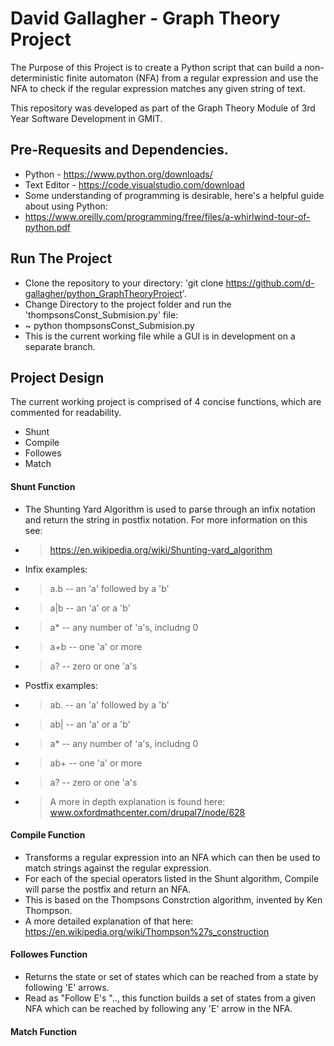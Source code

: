 # David Gallagher - Graph Theory Project

The Purpose of this Project is to create a Python script that can build a non-deterministic finite automaton (NFA) from a regular expression and use the NFA to check if the regular expression matches any given string of text.

This repository was developed as part of the Graph Theory Module of 3rd Year Software Development in GMIT.

## Pre-Requesits and Dependencies.
* Python - https://www.python.org/downloads/
* Text Editor - https://code.visualstudio.com/download
* Some understanding of programming is desirable, here's a helpful guide about using Python:
* https://www.oreilly.com/programming/free/files/a-whirlwind-tour-of-python.pdf

## Run The Project
* Clone the repository to your directory: 'git clone https://github.com/d-gallagher/python_GraphTheoryProject'. 
* Change Directory to the project folder and run the 'thompsonsConst_Submision.py' file: 
* ~ python thompsonsConst_Submision.py
* This is the current working file while a GUI is in development on a separate branch.

## Project Design
The current working project is comprised of 4 concise functions, which are commented for readability.
* Shunt
* Compile
* Followes
* Match

#### Shunt Function
* The Shunting Yard Algorithm is used to parse through an infix notation and return the string in postfix notation. For more information on this see: 
* > https://en.wikipedia.org/wiki/Shunting-yard_algorithm
* Infix examples:
* >  a.b -- an 'a' followed by a 'b'
* >  a|b -- an 'a' or a 'b'
* >  a*  -- any number of 'a's, includng 0
* >  a+b  -- one 'a' or more 
* >  a?  -- zero or one 'a's
* Postfix examples:
* >  ab. -- an 'a' followed by a 'b'
* >  ab| -- an 'a' or a 'b'
* >  a*  -- any number of 'a's, includng 0
* >  ab+ -- one 'a' or more 
* >  a?  -- zero or one 'a's
* > A more in depth explanation is found here: www.oxfordmathcenter.com/drupal7/node/628

#### Compile Function
* Transforms a regular expression into an NFA which can then be used to match strings against the regular expression.
* For each of the special operators listed in the Shunt algorithm, Compile will parse the postfix and return an NFA.
* This is based on the Thompsons Constrction algorithm, invented by Ken Thompson.
* A more detailed explanation of that here: https://en.wikipedia.org/wiki/Thompson%27s_construction

#### Followes Function
* Returns the state or set of states which can be reached from a state by following 'E' arrows.
* Read as "Follow E's ".., this function builds a set of states from a given NFA which can be reached by following any 'E' arrow in the NFA.

#### Match Function

    
